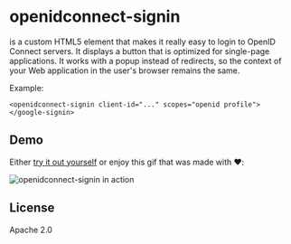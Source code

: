 openidconnect-signin
================

<openidconnect-signin> is a custom HTML5 element that makes it really easy to login to OpenID Connect servers. It
displays a button that is optimized for single-page applications. It works with a popup instead of redirects, so the
context of your Web application in the user's browser remains the same.

Example:
```
<openidconnect-signin client-id="..." scopes="openid profile"></google-signin>
```

## Demo

Either [try it out yourself](https://rwth-acis.github.io/openidconnect-signin/) or enjoy this gif that was made with :heart::

![openidconnect-signin in action](https://i.giphy.com/zkFD9Blr2cPxm.gif)

## License
Apache 2.0
